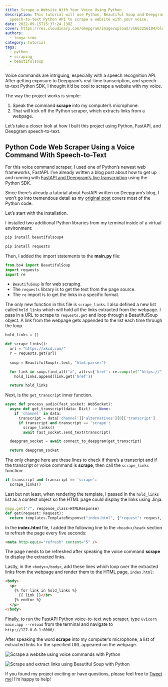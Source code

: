 ```yaml
---
title: Scrape a Website With Your Voice Using Python
description: This tutorial will use Python, Beautiful Soup and Deepgram
  speech-to-text Python API to scrape a website with your voice.
date: 2022-09-15T15:37:24.138Z
cover: https://res.cloudinary.com/deepgram/image/upload/v1663256104/blog/python-scrape-with-voice/2209-Scrape-a-website-with-your-voice-using-Python-blog_2x_r7cpk9.jpg
authors:
  - tonya-sims
category: tutorial
tags:
  - python
  - scraping
  - beautifulsoup
---
```

Voice commands are intriguing, especially with a speech recognition API. After getting exposure to Deepgram’s real-time transcription, and speech-to-text Python SDK, I thought it’d be cool to scrape a website with my voice.

The way the project works is simple:

1. Speak the command **scrape** into my computer’s microphone.
2. That will kick off the Python scraper, which extracts links from a webpage.

Let’s take a closer look at how I built this project using Python, FastAPI, and Deepgram speech-to-text.

## Python Code Web Scraper Using a Voice Command With Speech-to-Text

For this voice command scraper, I used one of Python’s newest web frameworks, FastAPI. I’ve already written a blog post about how to get up and running with [FastAPI and Deepgram’s live transcription](https://developers.deepgram.com/blog/2022/03/live-transcription-fastapi/) using the Python SDK.

Since there’s already a tutorial about FastAPI written on Deepgram’s blog, I won’t go into tremendous detail as my [original post](https://developers.deepgram.com/blog/2022/03/live-transcription-fastapi/) covers most of the Python code.

Let’s start with the installation.

I installed two additional Python libraries from my terminal inside of a virtual environment:



```python
pip install beautifulsoup4

pip install requests
```

Then, I added the import statements to the **main.py** file:

```python
from bs4 import BeautifulSoup
import requests
import re
```



* `BeautifuSoup` is for web scraping. 
* The `requests` library is to get the text from the page source. 
* The `re` import is to get the links in a specific format.

The only new function in this file is `scrape_links`. I also defined a new list called `hold_links` which will hold all the links extracted from the webpage. I pass in a URL to scrape to `requests.get` and loop through a BeautifulSoup object. A link from the webpage gets appended to the list each time through the loop.

```python
hold_links = []

def scrape_links():
  url = "https://xkcd.com/"
  r = requests.get(url)
  
  soup = BeautifulSoup(r.text, "html.parser")

  for link in soup.find_all("a", attrs={'href': re.compile("^https://")}):
    hold_links.append(link.get('href'))

  return hold_links
```



Next, is the `get_transcript` inner function.

```python
async def process_audio(fast_socket: WebSocket):
  async def get_transcript(data: Dict) -> None:
    if 'channel' in data:
      transcript = data['channel']['alternatives'][0]['transcript']
      if transcript and transcript == 'scrape':
        scrape_links()
        await fast_socket.send_text(transcript)

  deepgram_socket = await connect_to_deepgram(get_transcript)

  return deepgram_socket
```





The only change here are these lines to check if there’s a transcript and if the transcript or voice command is **scrape**, then call the `scrape_links` function:

```python
if transcript and transcript == 'scrape':
  scrape_links()
```



Last but not least, when rendering the template, I passed in the `hold_links `list as a context object so the HTML page could display the links using Jinja.

```python
@app.get("/", response_class=HTMLResponse)
def get(request: Request):
  return templates.TemplateResponse("index.html", {"request": request, "hold_links": hold_links})
```

In the **index.html** file, I added the following line to the `<head></head>` section to refresh the page every five seconds:

```html
<meta http-equiv="refresh" content="5" />
```

The page needs to be refreshed after speaking the voice command **scrape** to display the extracted links.

Lastly, in the `<body></body>`, add these lines which loop over the extracted links from the webpage and render them to the HTML page, `index.html`:

```html
<body>
  <p>
    {% for link in hold_links %}
      {{ link }}</br>
    {% endfor %}
  </p>
</body>
```

Finally, to run the FastAPI Python voice-to-text web scraper, type `uvicorn main:app --reload` from the terminal and navigate to `http://127.0.0.1:8000/`.

After speaking the word **scrape** into my computer’s microphone, a list of extracted links for the specified URL appeared on the webpage.

![Scrape a website using voice commands with Python](https://res.cloudinary.com/deepgram/image/upload/v1663256081/blog/python-scrape-with-voice/python-scrape-with-voice_ijgh01.png "Scrape a website using voice commands with Python")



![Scrape and extract links using Beautiful Soup with Python](https://res.cloudinary.com/deepgram/image/upload/v1663256081/blog/python-scrape-with-voice/python-extract-links-with-voice_sc8lid.png "Scrape and extract links using Beautiful Soup with Python")

If you found my project exciting or have questions, please feel free to [Tweet me](https://twitter.com/DeepgramAI)! I’m happy to help!